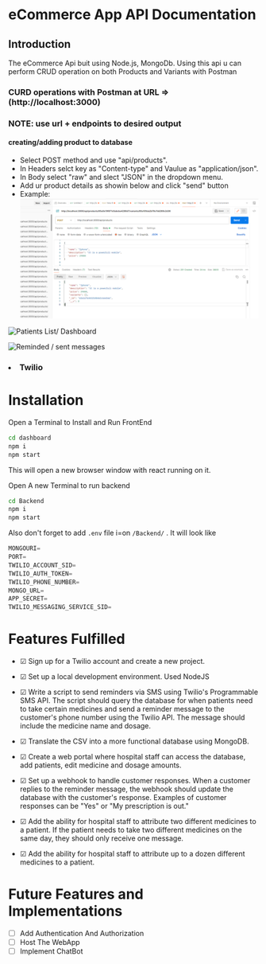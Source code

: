 # eCommerce App API Documentation
## Introduction
The eCommerce Api buit using Node.js, MongoDb. Using this api u can perform CRUD operation on both Products and Variants with Postman 

### CURD operations with Postman at URL =>(http://localhost:3000)
### NOTE: use url + endpoints to desired output
#### creating/adding product to database
* Select POST method and use "api/products".
* In Headers selct key as "Content-type" and   Vaulue as "application/json".
* In Body select "raw" and slect "JSON" in the dropdown menu.
* Add ur product details as showin below and click "send" button
* Example: 
![createing product](screenshots/AddProduct.png)

![Patients List/ Dashboard](screenshots/PatientsDashboard.png)

![Reminded / sent messages](screenshots/ReminderMessages.png)


### <li>Twilio</li>

# Installation 

Open a Terminal to Install and Run FrontEnd

```bash
cd dashboard
npm i
npm start
```

This will open a new browser window with react running on it.

Open A new Terminal to run backend

```bash
cd Backend
npm i
npm start
```

Also don't forget to add ```.env``` file i=on ```/Backend/``` . It will look like 

```js
MONGOURI=
PORT=
TWILIO_ACCOUNT_SID=
TWILIO_AUTH_TOKEN=
TWILIO_PHONE_NUMBER=
MONGO_URL=
APP_SECRET=
TWILIO_MESSAGING_SERVICE_SID=
```



# Features Fulfilled

- &#9745; Sign up for a Twilio account and create a new project.

- &#9745; Set up a local development environment. Used NodeJS

- &#9745; Write a script to send reminders via SMS using Twilio's Programmable SMS API. The script should query the database for when patients need to take certain medicines and send a reminder message to the customer's phone number using the Twilio API. The message should include the medicine name and dosage.

- &#9745; Translate the CSV into a more functional database using MongoDB. 

- &#9745; Create a web portal where hospital staff can access the database, add patients, edit medicine and dosage amounts.

- &#9745; Set up a webhook to handle customer responses. When a customer replies to the reminder message, the webhook should update the database with the customer's response. Examples of customer responses can be "Yes" or "My prescription is out."

- &#9745; Add the ability for hospital staff to attribute two different medicines to a patient. If the patient needs to take two different medicines on the same day, they should only receive one message.

- &#9745; Add the ability for hospital staff to attribute up to a dozen different medicines to a patient.

# Future Features and Implementations

- &#9744;  Add Authentication And Authorization 
- &#9744;  Host The WebApp
- &#9744;  Implement ChatBot
